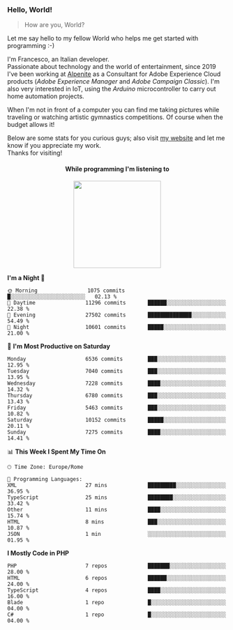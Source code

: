 ### Hello, World!

> How are you, World?

Let me say hello to my fellow World who helps me get started with programming :-)

I'm Francesco, an Italian developer.  
Passionate about technology and the world of entertainment, since 2019 I've been working at [Alpenite](https://www.alpenite.com) as a Consultant for Adobe Experience Cloud products (*Adobe Experience Manager* and *Adobe Campaign Classic*). I'm also very interested in IoT, using the *Arduino* microcontroller to carry out home automation projects.

When I'm not in front of a computer you can find me taking pictures while traveling or watching artistic gymnastics competitions. Of course when the budget allows it!

Below are some stats for you curious guys; also visit [my website](https://www.francescorega.eu) and let me know if you appreciate my work.  
Thanks for visiting!

<div align="center">
  <h4>While programming I'm listening to</h4>
  <a href="https://apps.francescorega.eu/now-playing/11147232609" target="_blank"><img src="https://apps.francescorega.eu/now-playing/11147232609" width="200"></a>
</div>

<!--START_SECTION:waka-->
**I'm a Night 🦉** 

```text
🌞 Morning                1075 commits        █░░░░░░░░░░░░░░░░░░░░░░░░   02.13 % 
🌆 Daytime                11296 commits       ██████░░░░░░░░░░░░░░░░░░░   22.38 % 
🌃 Evening                27502 commits       ██████████████░░░░░░░░░░░   54.49 % 
🌙 Night                  10601 commits       █████░░░░░░░░░░░░░░░░░░░░   21.00 % 
```
📅 **I'm Most Productive on Saturday** 

```text
Monday                   6536 commits        ███░░░░░░░░░░░░░░░░░░░░░░   12.95 % 
Tuesday                  7040 commits        ███░░░░░░░░░░░░░░░░░░░░░░   13.95 % 
Wednesday                7228 commits        ████░░░░░░░░░░░░░░░░░░░░░   14.32 % 
Thursday                 6780 commits        ███░░░░░░░░░░░░░░░░░░░░░░   13.43 % 
Friday                   5463 commits        ███░░░░░░░░░░░░░░░░░░░░░░   10.82 % 
Saturday                 10152 commits       █████░░░░░░░░░░░░░░░░░░░░   20.11 % 
Sunday                   7275 commits        ████░░░░░░░░░░░░░░░░░░░░░   14.41 % 
```


📊 **This Week I Spent My Time On** 

```text
🕑︎ Time Zone: Europe/Rome

💬 Programming Languages: 
XML                      27 mins             █████████░░░░░░░░░░░░░░░░   36.95 % 
TypeScript               25 mins             ████████░░░░░░░░░░░░░░░░░   33.42 % 
Other                    11 mins             ████░░░░░░░░░░░░░░░░░░░░░   15.74 % 
HTML                     8 mins              ███░░░░░░░░░░░░░░░░░░░░░░   10.87 % 
JSON                     1 min               ░░░░░░░░░░░░░░░░░░░░░░░░░   01.95 % 
```

**I Mostly Code in PHP** 

```text
PHP                      7 repos             ███████░░░░░░░░░░░░░░░░░░   28.00 % 
HTML                     6 repos             ██████░░░░░░░░░░░░░░░░░░░   24.00 % 
TypeScript               4 repos             ████░░░░░░░░░░░░░░░░░░░░░   16.00 % 
Blade                    1 repo              █░░░░░░░░░░░░░░░░░░░░░░░░   04.00 % 
C#                       1 repo              █░░░░░░░░░░░░░░░░░░░░░░░░   04.00 % 
```




<!--END_SECTION:waka-->
